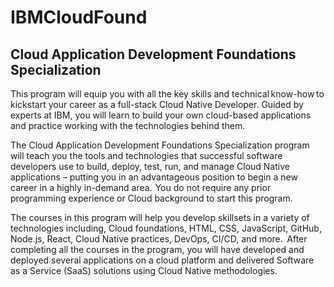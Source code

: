 # IBMCloudFound
## Cloud Application Development Foundations Specialization

This program will equip you with all the key 
skills and technical know-how to kickstart your career as a full-stack 
Cloud Native Developer. Guided by experts at IBM, you will learn to 
build your own cloud-based applications and practice
 working with the technologies behind them.   

The Cloud Application Development Foundations Specialization program 
will teach you the tools and technologies that successful software 
developers use to build, deploy, test, run, and manage Cloud Native 
applications – putting you in an advantageous position
 to begin a new career in a highly in-demand area.  You do not require 
any prior programming experience or Cloud background to start this 
program. 

The courses in this program will help you develop skillsets in a variety
 of technologies including, Cloud foundations, HTML, CSS, JavaScript, 
GitHub, Node.js, React, Cloud Native practices, DevOps, CI/CD, and 
more.  After completing all the courses in the program,
 you will have developed and deployed several applications on a cloud 
platform and delivered Software as a Service (SaaS) solutions using 
Cloud Native methodologies. 
